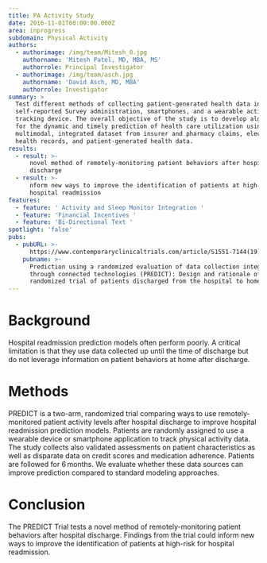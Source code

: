 ```yaml
---
title: PA Activity Study
date: 2016-11-01T00:00:00.000Z
area: inprogress
subdomain: Physical Activity
authors:
  - authorimage: /img/team/Mitesh_0.jpg
    authorname: 'Mitesh Patel, MD, MBA, MS'
    authorrole: Principal Investigator
  - authorimage: /img/team/asch.jpg
    authorname: 'David Asch, MD, MBA'
    authorrole: Investigator
summary: >
  Test different methods of collecting patient-generated health data including
  self-reported Survey administration, smartphones, and a wearable activity
  tracking device. The overall objective of the study is to develop algorithms
  for the dynamic and timely prediction of health care utilization using a
  multimodal, integrated dataset from insurer and pharmacy claims, electronic
  health records, and patient-generated health data.
results:
  - result: >-
      novel method of remotely-monitoring patient behaviors after hospital
      discharge
  - result: >-
      nform new ways to improve the identification of patients at high-risk for
      hospital readmission
features:
  - feature: ' Activity and Sleep Monitor Integration '
  - feature: 'Financial Incentives '
  - feature: 'Bi-Directional Text '
spotlight: 'false'
pubs:
  - pubURL: >-
      https://www.contemporaryclinicaltrials.com/article/S1551-7144(19)30127-2/fulltext
    pubname: >-
      Prediction using a randomized evaluation of data collection integrated
      through connected technologies (PREDICT): Design and rationale of a
      randomized trial of patients discharged from the hospital to home
---
```

# **Background**

Hospital readmission prediction models often perform poorly. A critical limitation is that they use data collected up until the time of discharge but do not leverage information on patient behaviors at home after discharge.



# Methods

PREDICT is a two-arm, randomized trial comparing ways to use remotely-monitored patient activity levels after hospital discharge to improve hospital readmission prediction models. Patients are randomly assigned to use a wearable device or smartphone application to track physical activity data. The study collects also validated assessments on patient characteristics as well as disparate data on credit scores and medication adherence. Patients are followed for 6 months. We evaluate whether these data sources can improve prediction compared to standard modeling approaches.



# Conclusion

The PREDICT Trial tests a novel method of remotely-monitoring patient behaviors after hospital discharge. Findings from the trial could inform new ways to improve the identification of patients at high-risk for hospital readmission.
